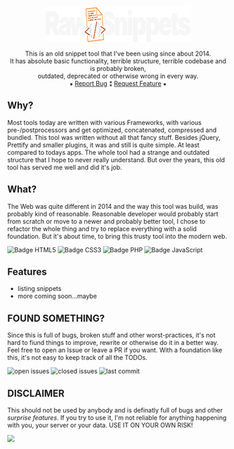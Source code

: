 <div align="center">
  <a href="https://github.com/rawsta/RawSnippets">
    <img src="https://github.com/rawsta/RawSnippets/blob/main/assets/svg/RawSnippets.svg" alt="RawSnippets Logo" width="330" height="80">
  </a>

  <p align="center">
    This is an old snippet tool that I've been using since about 2014.<br />
It has absolute basic functionality, terrible structure, terrible codebase and is probably broken,<br />
outdated, deprecated or otherwise wrong in every way.
    <br />
    &#8277;
    <a href="https://github.com/rawsta/RawSnippets/issues">Report Bug</a>
    &#8273;
    <a href="https://github.com/rawsta/RawSnippets/issues">Request Feature</a>
    &#8277;
  </p>
</div>

## Why?

Most tools today are written with various Frameworks, with various pre-/postprocessors and get optimized, concatenated, compressed and bundled.
This tool was written without all that fancy stuff.
Besides jQuery, Prettify and smaller plugins, it was and still is quite simple. At least compared to todays apps.
The whole tool had a strange and outdated structure that I hope to never really understand.
But over the years, this old tool has served me well and did it's job.

## What?

The Web was quite different in 2014 and the way this tool was build, was probably kind of reasonable.
Reasonable developer would probably start from scratch or move to a newer and probably better tool, I chose to refactor the whole thing and try to replace everything with a solid foundation.
But it's about time, to bring this trusty tool into the modern web.

![Badge HTML5](https://img.shields.io/badge/HTML5-E34F26?style=for-the-badge&logo=html5&logoColor=white) ![Badge CSS3](https://img.shields.io/badge/CSS3-1572B6?style=for-the-badge&logo=css3&logoColor=white) ![Badge PHP](https://img.shields.io/badge/PHP_%5E7.2-777BB4?style=for-the-badge&logo=php&logoColor=white) ![Badge JavaScript](https://img.shields.io/badge/JavaScript-F7DF1E?style=for-the-badge&logo=javascript&logoColor=black)

## Features

 * listing snippets
 * more coming soon...maybe

## FOUND SOMETHING?

Since this is full of bugs, broken stuff and other worst-practices, it's not hard to fiund things to improve, rewrite or otherwise do it in a better way. Feel free to open an Issue or leave a PR if you want. With a foundation like this, it's not easy to keep track of all the TODOs.

![open issues](https://img.shields.io/github/issues-raw/rawsta/RawSnippets?style=for-the-badge&logo=github) ![closed issues](https://img.shields.io/github/issues-closed-raw/rawsta/RawSnippets?style=for-the-badge&logo=github) ![last commit](https://img.shields.io/github/last-commit/rawsta/rawsnippets?style=for-the-badge&logo=github)

## DISCLAIMER

This should not be used by anybody and is definatly full of bugs and other *surprise features*.
If you try to use it, I'm not reliable for anything happening with you, your server or your data.
USE IT ON YOUR OWN RISK!

 <a href="LICENSE"><img src="https://img.shields.io/badge/License-GPLv3-yellow.svg?style=for-the-badge"></a>
